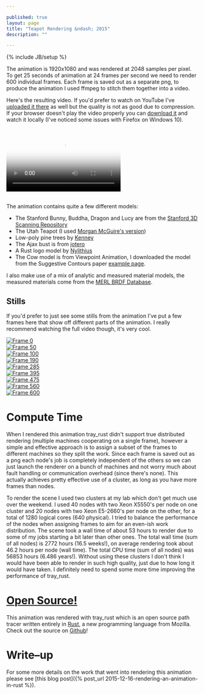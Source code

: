 ```yaml
---

published: true
layout: page
title: "Teapot Rendering &ndash; 2015"
description: ""

---
```

{% include JB/setup %}

The animation is 1920x1080 and was rendered at 2048 samples per pixel. To get 25 seconds of animation at 24 frames
per second we need to render 600 individual frames. Each frame is saved out as a separate png, to produce
the animation I used ffmpeg to stitch them together into a video.

Here's the resulting video. If you'd prefer to watch on YouTube I've [uploaded it there](https://youtu.be/sweEpfRyDlE) as well but the quality is
not as good due to compression. If your browser doesn't play the video properly you can
[download it](http://sci.utah.edu/~will/rt/rtc_2015_med_quality.mp4) and watch it locally (I've noticed
some issues with Firefox on Windows 10).

<video class="img-responsive" src="http://sci.utah.edu/~will/rt/rtc_2015_med_quality.mp4" type="video/mp4" controls
	style="padding-top:16px;padding-bottom:16px;" poster="http://i.imgur.com/ftJyrnA.jpg">
Sorry your browser doesn't support HTML5 video, but don't worry you can download the video
<a href="http://sci.utah.edu/~will/rt/rtc_2015_med_quality.mp4">here</a> and watch it locally.
</video>

The animation contains quite a few different models:

- The Stanford Bunny, Buddha, Dragon and Lucy are from the
[Stanford 3D Scanning Repository](http://graphics.stanford.edu/data/3Dscanrep/)
- The Utah Teapot (I used [Morgan McGuire's version](http://graphics.cs.williams.edu/data/meshes.xml))
- Low-poly pine trees by [Kenney](http://kenney.nl/)
- The Ajax bust is from [jotero](http://forum.jotero.com/viewtopic.php?t=3)
- A Rust logo model by [Nylithius](http://blenderartists.org/forum/showthread.php?362836-Rust-language-3D-logo)
- The Cow model is from Viewpoint Animation, I downloaded the model from the Suggestive Contours paper
[example page](http://gfx.cs.princeton.edu/proj/sugcon/models/).

I also make use of a mix of analytic and measured material models, the measured materials come
from the [MERL BRDF Database](http://www.merl.com/brdf/).

## Stills

If you'd prefer to just see some stills from the animation I've put a few frames here that show off different
parts of the animation. I really recommend watching the full video though, it's very cool.

<div class="col-md-12">
<div class="col-md-4">
<a href="http://i.imgur.com/vbgQRNg.png">
<img class="img-responsive" src="http://i.imgur.com/vbgQRNg.png" alt="Frame 0">
</a>
</div>
<div class="col-md-4">
<a href="http://i.imgur.com/tkoC8Us.png">
<img class="img-responsive" src="http://i.imgur.com/tkoC8Us.png" alt="Frame 50">
</a>
</div>
<div class="col-md-4">
<a href="http://i.imgur.com/U1MHQ7E.png">
<img class="img-responsive" src="http://i.imgur.com/U1MHQ7E.png" alt="Frame 100">
</a>
</div>

<div class="col-md-4">
<a href="http://i.imgur.com/htQwE0W.png">
<img class="img-responsive" src="http://i.imgur.com/htQwE0W.png" alt="Frame 190">
</a>
</div>
<div class="col-md-4">
<a href="http://i.imgur.com/9Supmxp.png">
<img class="img-responsive" src="http://i.imgur.com/9Supmxp.png" alt="Frame 285">
</a>
</div>
<div class="col-md-4">
<a href="http://i.imgur.com/bNjsZnm.png">
<img class="img-responsive" src="http://i.imgur.com/bNjsZnm.png" alt="Frame 395">
</a>
</div>

<div class="col-md-4">
<a href="http://i.imgur.com/vVaJdM6.png">
<img class="img-responsive" src="http://i.imgur.com/vVaJdM6.png" alt="Frame 475">
</a>
</div>
<div class="col-md-4">
<a href="http://i.imgur.com/AmdWgm0.png">
<img class="img-responsive" src="http://i.imgur.com/AmdWgm0.png" alt="Frame 560">
</a>
</div>
<div class="col-md-4">
<a href="http://i.imgur.com/A44CQ4j.png">
<img class="img-responsive" src="http://i.imgur.com/A44CQ4j.png" alt="Frame 600">
</a>
</div>

</div>

# Compute Time

When I rendered this animation tray\_rust didn't support true distributed rendering (multiple machines
cooperating on a single frame), however a simple and effective
approach is to assign a subset of the frames to different machines so they split the work.
Since each frame is saved out as a png each node's job is completely independent of the others so we can
just launch the renderer on a bunch of machines and not worry much about fault handling or
communication overhead (since there's none). This actually achieves pretty effective use of a cluster,
as long as you have more frames than nodes.

To render the scene I used two clusters at my lab which don't get much use over the weekend. I used 40 nodes
with two Xeon X5550's per node on one cluster and 20 nodes with two Xeon E5-2660's per node on the other,
for a total of 1280 logical cores (640 physical). I tried to balance the performance of the nodes when
assigning frames to aim for an even-ish work distribution. The scene took a wall time of about 53 hours to render
due to some of my jobs starting a bit later than other ones. The total wall time (sum of all nodes) is 2772 hours
(16.5 weeks!), on average rendering took about 46.2 hours per node (wall time). The total CPU time
(sum of all nodes) was 56853 hours (6.486 years!). Without using these clusters I don't think I would have
been able to render in such high quality, just due to how long it would have taken. I definitely need to
spend some more time improving the performance of tray\_rust.

# [Open Source!](https://github.com/Twinklebear/tray_rust)

This animation was rendered with tray\_rust which is an open source path tracer written entirely in
[Rust](https://www.rust-lang.org/), a new programming language from Mozilla. Check
out the source on [Github](https://github.com/Twinklebear/tray_rust)!

# Write&ndash;up

For some more details on the work that went into rendering this animation please see
[this blog post]({% post_url 2015-12-16-rendering-an-animation-in-rust %}).

<br />
<br />
<br />

